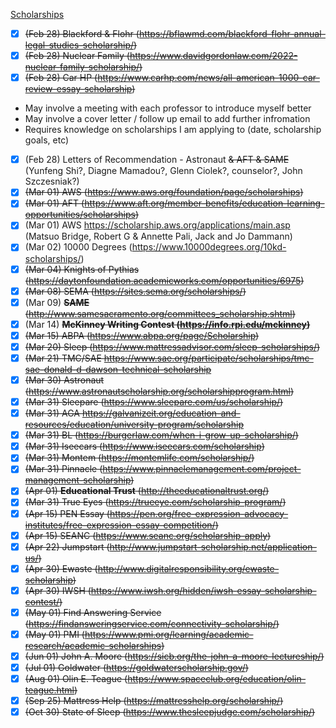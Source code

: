 <u>Scholarships</u>

- [x] ~~(Feb 28) Blackford & Flohr (https://bflawmd.com/blackford-flohr-annual-legal-studies-scholarship/)~~
- [x] ~~(Feb 28) Nuclear Family (https://www.davidgordonlaw.com/2022-nuclear-family-scholarship/)~~
- [x] ~~(Feb 28) Car HP (https://www.carhp.com/news/all-american-1000-car-review-essay-scholarship)~~
- May involve a meeting with each professor to introduce myself better
- May involve a cover letter / follow up email to add further infromation
- Requires knowledge on scholarships I am applying to (date, scholarship goals, etc)
- [x] (Feb 28) Letters of Recommendation - Astronaut ~~& AFT & SAME~~ (Yunfeng Shi?, Diagne Mamadou?, Glenn Ciolek?, counselor?, John Szczesniak?)
- [x] ~~(Mar 01) AWS (https://www.aws.org/foundation/page/scholarships)~~
- [x] ~~(Mar 01) AFT (https://www.aft.org/member-benefits/education-learning-opportunities/scholarships)~~
- [x] (Mar 01) AWS https://scholarship.aws.org/applications/main.asp (Matsuo Bridge, Robert G & Annette Pali, Jack and Jo Dammann)
- [x] (Mar 02) 10000 Degrees (https://www.10000degrees.org/10kd-scholarships/)
- [x] ~~(Mar 04) Knights of Pythias (https://daytonfoundation.academicworks.com/opportunities/6975)~~
- [x] ~~(Mar 08) SEMA (https://sites.sema.org/scholarships/)~~
- [x] (Mar 09) ~~**SAME** (http://www.samesacramento.org/committees_scholarship.shtml)~~
- [x] (Mar 14) ~~**McKinney Writing Contest (https://info.rpi.edu/mckinney)**~~
- [x] ~~(Mar 15) ABPA (https://www.abpa.org/page/Scholarship)~~
- [x] ~~(Mar 20) Sleep (https://www.mattressadvisor.com/sleep-scholarships/)~~
- [x] ~~(Mar 21) TMC/SAE https://www.sae.org/participate/scholarships/tmc-sae-donald-d-dawson-technical-scholarship~~
- [x] ~~(Mar 30) Astronaut (https://www.astronautscholarship.org/scholarshipprogram.html)~~
- [x] ~~(Mar 31) Sleepare (https://www.sleepare.com/us/scholarship/)~~
- [x] ~~(Mar 31) AGA https://galvanizeit.org/education-and-resources/education/university-program/scholarship~~
- [x] ~~(Mar 31) BL (https://burgerlaw.com/when-i-grow-up-scholarship/)~~
- [x] ~~(Mar 31) Iseecars (https://www.iseecars.com/scholarship)~~
- [x] ~~(Mar 31) Montem (https://montemlife.com/scholarship/)~~
- [x] ~~(Mar 31) Pinnacle (https://www.pinnaclemanagement.com/project-management-scholarship)~~
- [x] ~~(Apr 01) **Educational Trust** (http://theeducationaltrust.org/)~~
- [x] ~~(Mar 31) True Eyes (https://trueeye.com/scholarship-program/)~~
- [x] ~~(Apr 15) PEN Essay (https://pen.org/free-expression-advocacy-institutes/free-expression-essay-competition/)~~
- [x] ~~(Apr 15) SEANC (https://www.seanc.org/scholarship-apply)~~
- [x] ~~(Apr 22) Jumpstart (http://www.jumpstart-scholarship.net/application-us/)~~
- [x] ~~(Apr 30) Ewaste (http://www.digitalresponsibility.org/ewaste-scholarship)~~
- [x] ~~(Apr 30) IWSH (https://www.iwsh.org/hidden/iwsh-essay-scholarship-contest/)~~
- [x] ~~(May 01) Find Answering Service (https://findansweringservice.com/connectivity-scholarship/)~~
- [x] ~~(May 01) PMI (https://www.pmi.org/learning/academic-research/academic-scholarships)~~
- [x] ~~(Jun 01) John A. Moore (https://sicb.org/the-john-a-moore-lectureship/)~~
- [x] ~~(Jul 01) Goldwater (https://goldwaterscholarship.gov/)~~
- [x] ~~(Aug 01) Olin E. Teague (https://www.spaceclub.org/education/olin-teague.html)~~
- [x] ~~(Sep 25) Mattress Help (https://mattresshelp.org/scholarship/)~~
- [x] ~~(Oct 30) State of Sleep (https://www.thesleepjudge.com/scholarship/)~~
